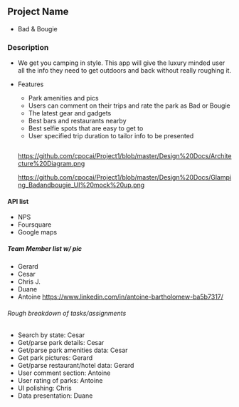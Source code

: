 ## Project Name
* Bad & Bougie

### Description
* We get you camping in style. This app will give the luxury minded user all the info they need to get outdoors and back without really roughing it.
* Features
  * Park amenities and pics
  * Users can comment on their trips and rate the park as Bad or Bougie
  * The latest gear and gadgets
  * Best bars and restaurants nearby
  * Best selfie spots that are easy to get to
  * User specified trip duration to tailor info to be presented
  
  ![]()
  
  https://github.com/cpocai/Project1/blob/master/Design%20Docs/Architecture%20Diagram.png
  
  
  https://github.com/cpocai/Project1/blob/master/Design%20Docs/Glamping_Badandbougie_UI%20mock%20up.png

#### API list
* NPS
* Foursquare
* Google maps

##### Team Member list w/ pic
* Gerard
* Cesar
* Chris J.
* Duane
* Antoine https://www.linkedin.com/in/antoine-bartholomew-ba5b7317/

###### Rough breakdown of tasks/assignments
* Search by state: Cesar
* Get/parse park details: Cesar
* Get/parse park amenities data: Cesar
* Get park pictures: Gerard
* Get/parse restaurant/hotel data: Gerard
* User comment section: Antoine
* User rating of parks: Antoine
* UI polishing: Chris
* Data presentation: Duane
